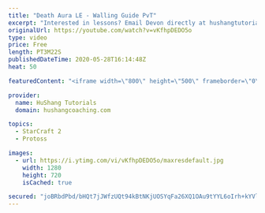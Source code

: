```yaml
---
title: "Death Aura LE - Walling Guide PvT"
excerpt: "Interested in lessons? Email Devon directly at hushangtutorials@outlook.com ------------------------------------------------------------------------------------------------------- Want to support HuShang Tutorials directly? Patreon is a website where you can contribute a monthly donation that will help"
originalUrl: https://youtube.com/watch?v=vKfhpDEDO5o
type: video
price: Free
length: PT3M22S
publishedDateTime: 2020-05-28T16:14:48Z
heat: 50

featuredContent: "<iframe width=\"800\" height=\"500\" frameborder=\"0\" src=\"https://www.youtube.com/embed/vKfhpDEDO5o\" allow=\"accelerometer; autoplay; encrypted-media; gyroscope; picture-in-picture\" allowfullscreen></iframe>"

provider:
  name: HuShang Tutorials
  domain: hushangcoaching.com

topics:
  - StarCraft 2
  - Protoss

images:
  - url: https://i.ytimg.com/vi/vKfhpDEDO5o/maxresdefault.jpg
    width: 1280
    height: 720
    isCached: true

secured: "joBRbdPbd/bHQt7jJWfzUQt94kBtNKjUOSYqFa26XQ1OAu9tYYL6oIrh+kYVlgA6liBJAXq+0QwKlyysOOnAig2KhoLKL5kKGzXP417q5wx+lUmmKFgZDsqXp9HI0UOQYXD3Im7l49hY5XbfWpLXRxUoNyfBibE+3U0WRp+jmNs+hJ2ITGGdBkNlVa2OT7UmUFAMxt+Fne0+QzS5dsMskCp09BWwkmTskoyqcCMafAvNt102+5GxJK/rhVMzLj7MJkNX01kK0NS1s2ejsp7Cq9rwA8AdwzyHhkTRFGphF6Vkx9iAXtzYlOiv1hSHjx6i2Bfic+ey0PH/1dbLWYW8Xx2PTbGbCISf7vFy4nFUqUbHGfxCKA6m3WFazaiJcG48RSN7wIDbKT13INqR1GwudzItFlBRJOeAUTa8qiH60L8=;ZPMgP6fedinT5CO98GaIsw=="
---
```


